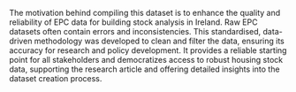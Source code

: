 The motivation behind compiling this dataset is to enhance the quality and reliability of EPC data for building stock analysis in Ireland. Raw EPC datasets often contain errors and inconsistencies. This standardised, data-driven methodology was developed to clean and filter the data, ensuring its accuracy for research and policy development. It provides a reliable starting point for all stakeholders and democratizes access to robust housing stock data, supporting the research article and offering detailed insights into the dataset creation process.
